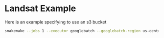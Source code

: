 # Landsat Example

Here is an example specifying to use an s3 bucket

```bash
snakemake --jobs 1 --executor googlebatch --googlebatch-region us-central1 --googlebatch-project llnl-flux --default-storage-provider gcs --default-storage-prefix gcs://change-me --storage-gcs-project llnl-flux
```
